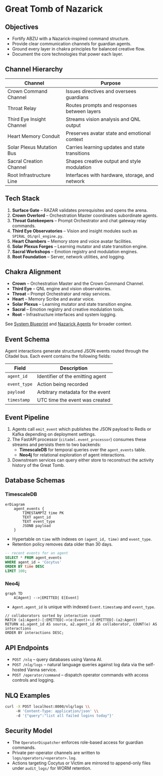 # Great Tomb of Nazarick

## Objectives
- Fortify ABZU with a Nazarick‑inspired command structure.
- Provide clear communication channels for guardian agents.
- Ground every layer in chakra principles for balanced creative flow.
- Document the core technologies that power each layer.

## Channel Hierarchy
| Channel | Purpose |
| --- | --- |
| Crown Command Channel | Issues directives and oversees guardians |
| Throat Relay | Routes prompts and responses between layers |
| Third Eye Insight Channel | Streams vision analysis and QNL output |
| Heart Memory Conduit | Preserves avatar state and emotional context |
| Solar Plexus Mutation Bus | Carries learning updates and state transitions |
| Sacral Creation Channel | Shapes creative output and style modulation |
| Root Infrastructure Line | Interfaces with hardware, storage, and network |

## Tech Stack
1. **Surface Gate** – RAZAR validates prerequisites and opens the arena.
2. **Crown Overlord** – Orchestration Master coordinates subordinate agents.
3. **Throat Gatekeepers** – Prompt Orchestrator and chat gateway relay commands.
4. **Third Eye Observatories** – Vision and insight modules such as `SPIRAL_OS/qnl_engine.py`.
5. **Heart Chambers** – Memory store and voice avatar facilities.
6. **Solar Plexus Forges** – Learning mutator and state transition engine.
7. **Sacral Workshops** – Emotion registry and modulation engines.
8. **Root Foundation** – Server, network utilities, and logging.

## Chakra Alignment
- **Crown** – Orchestration Master and the Crown Command Channel.
- **Third Eye** – QNL engine and vision observatories.
- **Throat** – Prompt Orchestrator and relay services.
- **Heart** – Memory Scribe and avatar voice.
- **Solar Plexus** – Learning mutator and state transition engine.
- **Sacral** – Emotion registry and creative modulation tools.
- **Root** – Infrastructure interfaces and system logging.

See [System Blueprint](system_blueprint.md) and [Nazarick Agents](nazarick_agents.md) for broader context.

## Event Schema
Agent interactions generate structured JSON events routed through the Citadel
bus. Each event contains the following fields:

| Field | Description |
| --- | --- |
| `agent_id` | Identifier of the emitting agent |
| `event_type` | Action being recorded |
| `payload` | Arbitrary metadata for the event |
| `timestamp` | UTC time the event was created |

## Event Pipeline
1. Agents call `emit_event` which publishes the JSON payload to Redis or
   Kafka depending on deployment settings.
2. The FastAPI processor (`citadel.event_processor`) consumes these streams and
   persists them to two backends:
   - **TimescaleDB** for temporal queries over the `agent_events` table.
   - **Neo4j** for relational exploration of agent interactions.
3. Downstream services can query either store to reconstruct the activity
   history of the Great Tomb.

## Database Schemas
### TimescaleDB
```mermaid
erDiagram
    agent_events {
        TIMESTAMPTZ time PK
        TEXT agent_id
        TEXT event_type
        JSONB payload
    }
```
- Hypertable on `time` with indexes on `(agent_id, time)` and `event_type`.
- Retention policy removes data older than 30 days.

```sql
-- recent events for an agent
SELECT * FROM agent_events
WHERE agent_id = 'Cocytus'
ORDER BY time DESC
LIMIT 100;
```

### Neo4j
```mermaid
graph TD
    A[Agent] -->|EMITTED| E[Event]
```
- `Agent.agent_id` is unique with indexed `Event.timestamp` and `event_type`.

```cypher
// collaborators sorted by interaction count
MATCH (a1:Agent)-[:EMITTED]->(e:Event)<-[:EMITTED]-(a2:Agent)
RETURN a1.agent_id AS source, a2.agent_id AS collaborator, COUNT(e) AS interactions
ORDER BY interactions DESC;
```

## API Endpoints
- `POST /nlq` – query databases using Vanna AI.
- `POST /nlq/logs` – natural language queries against log data via the self-hosted Vanna service.
- `POST /operator/command` – dispatch operator commands with access controls and logging.

## NLQ Examples
```bash
curl -X POST localhost:8000/nlq/logs \\
     -H 'Content-Type: application/json' \\
     -d '{"query":"list all failed logins today"}'
```

## Security Model
- The `OperatorDispatcher` enforces role-based access for guardian commands.
- Private per-operator channels are written to `logs/operators/<operator>.log`.
- Actions targeting Cocytus or Victim are mirrored to append-only files under `audit_logs/` for WORM retention.

